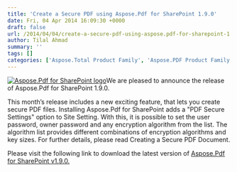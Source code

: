 ```yaml
---
title: 'Create a Secure PDF using Aspose.Pdf for SharePoint 1.9.0'
date: Fri, 04 Apr 2014 16:09:30 +0000
draft: false
url: /2014/04/04/create-a-secure-pdf-using-aspose.pdf-for-sharepoint-1.9.0/
author: Tilal Ahmad
summary: ''
tags: []
categories: ['Aspose.Total Product Family', 'Aspose.PDF Product Family']
---
```


[![Aspose.Pdf for SharePoint logo][1]](https://blog.aspose.com/wp-content/uploads/sites/2/2013/07/aspose-Pdf-for-SharePoint_100.png)We are pleased to announce the release of Aspose.Pdf for SharePoint 1.9.0.

This month’s release includes a new exciting feature, that lets you create secure PDF files. Installing Aspose.Pdf for SharePoint adds a "PDF Secure Settings" option to Site Setting. With this, it is possible to set the user password, owner password and any encryption algorithm from the list. The algorithm list provides different combinations of encryption algorithms and key sizes. For further details, please read Creating a Secure PDF Document.

Please visit the following link to download the latest version of [Aspose.Pdf for SharePoint v1.9.0.][2]




[1]: https://blog.aspose.com/wp-content/uploads/sites/2/2013/07/aspose-Pdf-for-SharePoint_100.png "Aspose.Pdf for SharePoint logo"
[2]: http://www.aspose.com/community/files/73/sharepoint-components/aspose.pdf-for-sharepoint/entry533284.aspx




